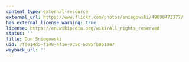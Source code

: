 ```yaml
---
content_type: external-resource
external_url: https://www.flickr.com/photos/sniegowski/49690472377/
has_external_license_warning: true
license: https://en.wikipedia.org/wiki/All_rights_reserved
status: ''
title: Don Sniegowski
uid: 7f0e14d5-f148-4f1e-9d5c-6395fb0b18e7
wayback_url: ''
---
```

